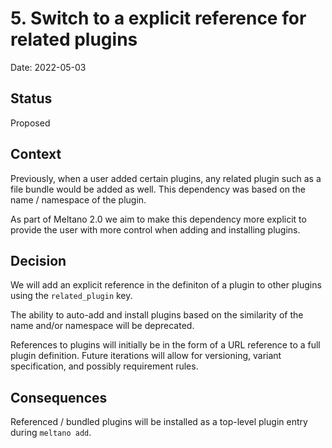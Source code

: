# 5. Switch to a explicit reference for related plugins

Date: 2022-05-03

## Status

Proposed

## Context

Previously, when a user added certain plugins, any related plugin such as a file bundle would be added as well.
This dependency was based on the name / namespace of the plugin.

As part of Meltano 2.0 we aim to make this dependency more explicit to provide the user with more control when adding and installing plugins. 

## Decision

We will add an explicit reference in the definiton of a plugin to other plugins using the `related_plugin` key. 

The ability to auto-add and install plugins based on the similarity of the name and/or namespace will be deprecated.

References to plugins will initially be in the form of a URL reference to a full plugin definition. 
Future iterations will allow for versioning, variant specification, and possibly requirement rules. 

## Consequences

Referenced / bundled plugins will be installed as a top-level plugin entry during `meltano add`. 
